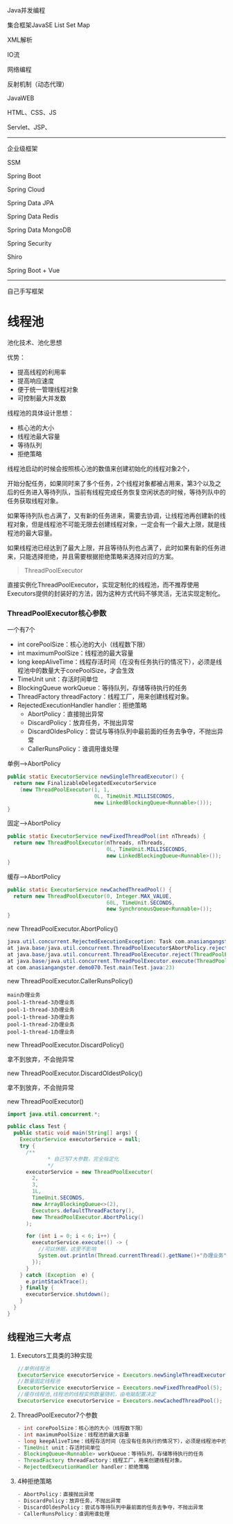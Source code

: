 Java并发编程

集合框架JavaSE List Set Map

XML解析

IO流

网络编程

反射机制（动态代理）

JavaWEB

HTML、CSS、JS

Servlet、JSP、

---

企业级框架

SSM

Spring Boot

Spring Cloud

Spring Data JPA

Spring Data Redis

Spring Data MongoDB

Spring Security

Shiro

Spring Boot + Vue

---

自己手写框架

# 线程池

池化技术、池化思想

优势：

- 提高线程的利用率
- 提高响应速度
- 便于统一管理线程对象
- 可控制最大并发数

线程池的具体设计思想：

- 核心池的大小
- 线程池最大容量
- 等待队列
- 拒绝策略

线程池启动的时候会按照核心池的数值来创建初始化的线程对象2个，

开始分配任务，如果同时来了多个任务，2个线程对象都被占用来，第3个以及之后的任务进入等待列队，当前有线程完成任务恢复空闲状态的时候，等待列队中的任务获取线程对象。

如果等待列队也占满了，又有新的任务进来，需要去协调，让线程池再创建新的线程对象，但是线程池不可能无限去创建线程对象，一定会有一个最大上限，就是线程池的最大容量。

如果线程池已经达到了最大上限，并且等待队列也占满了，此时如果有新的任务进来，只能选择拒绝，并且需要根据拒绝策略来选择对应的方案。

> ThreadPoolExecutor

直接实例化ThreadPoolExecutor，实现定制化的线程池，而不推荐使用Executors提供的封装好的方法，因为这种方式代码不够灵活，无法实现定制化。

### ThreadPoolExecutor核心参数

一个有7个

- int corePoolSize：核心池的大小（线程数下限）
- int maximumPoolSize：线程池的最大容量
- long keepAliveTime：线程存活时间（在没有任务执行的情况下），必须是线程池中的数量大于corePoolSize，才会生效
- TimeUnit unit：存活时间单位
- BlockingQueue<Runnable> workQueue：等待队列，存储等待执行的任务
- ThreadFactory threadFactory：线程工厂，用来创建线程对象。
- RejectedExecutionHandler handler：拒绝策略
  - AbortPolicy：直接抛出异常
  - DiscardPolicy：放弃任务，不抛出异常
  - DiscardOldesPolicy：尝试与等待队列中最前面的任务去争夺，不抛出异常
  - CallerRunsPolicy：谁调用谁处理

单例-->AbortPolicy

```java
public static ExecutorService newSingleThreadExecutor() {
  return new FinalizableDelegatedExecutorService
    (new ThreadPoolExecutor(1, 1,
                            0L, TimeUnit.MILLISECONDS,
                            new LinkedBlockingQueue<Runnable>()));
}
```

固定-->AbortPolicy

```java
public static ExecutorService newFixedThreadPool(int nThreads) {
  return new ThreadPoolExecutor(nThreads, nThreads,
                                0L, TimeUnit.MILLISECONDS,
                                new LinkedBlockingQueue<Runnable>());
}
```

缓存-->AbortPolicy

```java
public static ExecutorService newCachedThreadPool() {
  return new ThreadPoolExecutor(0, Integer.MAX_VALUE,
                                60L, TimeUnit.SECONDS,
                                new SynchronousQueue<Runnable>());
}
```

new ThreadPoolExecutor.AbortPolicy()

```java
java.util.concurrent.RejectedExecutionException: Task com.anasiangangster.demo070.Test$$Lambda$14/0x0000000800b42840@3e3abc88 rejected from java.util.concurrent.ThreadPoolExecutor@6ce253f1[Running, pool size = 3, active threads = 3, queued tasks = 2, completed tasks = 0]
at java.base/java.util.concurrent.ThreadPoolExecutor$AbortPolicy.rejectedExecution(ThreadPoolExecutor.java:2055)
at java.base/java.util.concurrent.ThreadPoolExecutor.reject(ThreadPoolExecutor.java:825)
at java.base/java.util.concurrent.ThreadPoolExecutor.execute(ThreadPoolExecutor.java:1355)
at com.anasiangangster.demo070.Test.main(Test.java:23)
```

new ThreadPoolExecutor.CallerRunsPolicy()

```shell
main办理业务
pool-1-thread-3办理业务
pool-1-thread-3办理业务
pool-1-thread-3办理业务
pool-1-thread-2办理业务
pool-1-thread-1办理业务
```

new ThreadPoolExecutor.DiscardPolicy()

拿不到放弃，不会抛异常

new ThreadPoolExecutor.DiscardOldestPolicy()

拿不到放弃，不会抛异常

new ThreadPoolExecutor()

```java
import java.util.concurrent.*;

public class Test {
  public static void main(String[] args) {
    ExecutorService executorService = null;
    try {
      /**
             * 自己写7大参数，完全指定化
             */
      executorService = new ThreadPoolExecutor(
        2,
        3,
        1L,
        TimeUnit.SECONDS,
        new ArrayBlockingQueue<>(2),
        Executors.defaultThreadFactory(),
        new ThreadPoolExecutor.AbortPolicy()
      );

      for (int i = 0; i < 6; i++) {
        executorService.execute(() -> {
          //可以休眠，这里不影响
          System.out.println(Thread.currentThread().getName()+"办理业务");
        });
      }
    } catch (Exception  e) {
      e.printStackTrace();
    } finally {
      executorService.shutdown();
    }
  }
}
```

## 线程池三大考点

1. Executors工具类的3种实现

   ```java
   //单例线程池
   ExecutorService executorService = Executors.newSingleThreadExecutor();
   //数量固定线程池
   ExecutorService executorService = Executors.newFixedThreadPool(5);
   //缓存线程池,线程池的线程实例数量随机，由电脑配置决定
   ExecutorService executorService = Executors.newCachedThreadPool();
   ```

2. ThreadPoolExecutor7个参数

   ```java
   - int corePoolSize：核心池的大小（线程数下限）
   - int maximumPoolSize：线程池的最大容量
   - long keepAliveTime：线程存活时间（在没有任务执行的情况下），必须是线程池中的数量大于corePoolSize，才会生效
   - TimeUnit unit：存活时间单位
   - BlockingQueue<Runnable> workQueue：等待队列，存储等待执行的任务
   - ThreadFactory threadFactory：线程工厂，用来创建线程对象。
   - RejectedExecutionHandler handler：拒绝策略
   ```

3. 4种拒绝策略

   ```java
   - AbortPolicy：直接抛出异常
   - DiscardPolicy：放弃任务，不抛出异常
   - DiscardOldesPolicy：尝试与等待队列中最前面的任务去争夺，不抛出异常
   - CallerRunsPolicy：谁调用谁处理
   ```

   